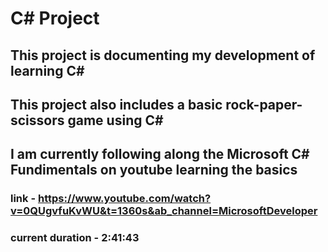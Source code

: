# C# Project

## This project is documenting my development of learning C# 

## This project also includes a basic rock-paper-scissors game using C#

## I am currently following along the Microsoft C# Fundimentals on youtube learning the basics

### link - https://www.youtube.com/watch?v=0QUgvfuKvWU&t=1360s&ab_channel=MicrosoftDeveloper
### current duration - 2:41:43

